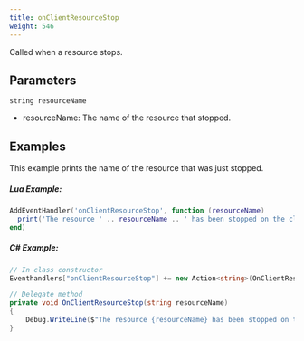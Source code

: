 ```yaml
---
title: onClientResourceStop
weight: 546
---
```


Called when a resource stops.

Parameters
----------

```
string resourceName
```

- resourceName: The name of the resource that stopped.

Examples
--------
This example prints the name of the resource that was just stopped.

##### Lua Example:
```lua
AddEventHandler('onClientResourceStop', function (resourceName)
  print('The resource ' .. resourceName .. ' has been stopped on the client.')
end)
```

##### C\# Example:
```csharp
// In class constructor
Eventhandlers["onClientResourceStop"] += new Action<string>(OnClientResourceStop);

// Delegate method
private void OnClientResourceStop(string resourceName)
{
    Debug.WriteLine($"The resource {resourceName} has been stopped on the client.");
}
```
